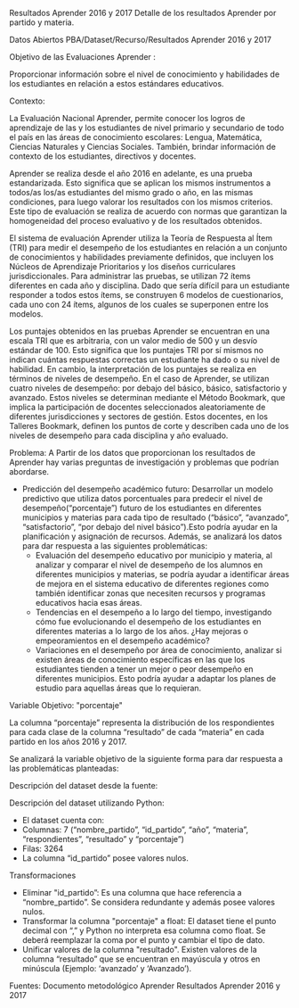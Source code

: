 Resultados Aprender 2016 y 2017
Detalle de los resultados Aprender por partido y materia.

Datos Abiertos PBA/Dataset/Recurso/Resultados Aprender 2016 y 2017


Objetivo de las Evaluaciones Aprender :

Proporcionar información sobre el nivel de conocimiento y habilidades de los estudiantes en relación a estos estándares educativos.

Contexto: 

La Evaluación Nacional Aprender, permite conocer los logros de aprendizaje de las y los estudiantes de nivel primario y secundario de todo el país en las áreas de conocimiento escolares: Lengua, Matemática, Ciencias Naturales y Ciencias Sociales. También, brindar información de contexto de los estudiantes, directivos y docentes.

Aprender se realiza desde el año 2016 en adelante, es una prueba estandarizada. Esto significa que se aplican los mismos instrumentos a todos/as los/as estudiantes del mismo grado o año, en las mismas condiciones, para luego valorar los resultados con los mismos criterios. Este tipo de evaluación se realiza de acuerdo con normas que garantizan la homogeneidad del proceso evaluativo y de los resultados obtenidos.

El sistema de evaluación Aprender utiliza la Teoría de Respuesta al Ítem (TRI) para medir el desempeño de los estudiantes en relación a un conjunto de conocimientos y habilidades previamente definidos, que incluyen los Núcleos de Aprendizaje Prioritarios y los diseños curriculares jurisdiccionales.
Para administrar las pruebas, se utilizan 72 ítems diferentes en cada año y disciplina. Dado que sería difícil para un estudiante responder a todos estos ítems, se construyen 6 modelos de cuestionarios, cada uno con 24 ítems, algunos de los cuales se superponen entre los modelos.

Los puntajes obtenidos en las pruebas Aprender se encuentran en una escala TRI que es arbitraria, con un valor medio de 500 y un desvío estándar de 100. Esto significa que los puntajes TRI por sí mismos no indican cuántas respuestas correctas un estudiante ha dado o su nivel de habilidad. En cambio, la interpretación de los puntajes se realiza en términos de niveles de desempeño. En el caso de Aprender, se utilizan cuatro niveles de desempeño: por debajo del básico, básico, satisfactorio y avanzado. Estos niveles se determinan mediante el Método Bookmark, que implica la participación de docentes seleccionados aleatoriamente de diferentes jurisdicciones y sectores de gestión. Estos docentes, en los Talleres Bookmark, definen los puntos de corte y describen cada uno de los niveles de desempeño para cada disciplina y año evaluado.

Problema: 
A Partir de los datos que proporcionan los resultados de Aprender hay varias preguntas de investigación y problemas que podrían abordarse.

* Predicción del desempeño académico futuro: Desarrollar un modelo predictivo que utiliza datos porcentuales para predecir el nivel de desempeño(“porcentaje”) futuro de los estudiantes en diferentes municipios y materias para cada tipo de resultado (“básico”, “avanzado”, “satisfactorio”, “por debajo del nivel básico”).Esto podría ayudar en la planificación y asignación de recursos. Además, se analizará los datos para dar respuesta a las siguientes problemáticas: 
  * Evaluación del desempeño educativo por municipio y materia, al analizar y comparar el nivel de desempeño de los alumnos en diferentes municipios y materias, se podría ayudar a identificar áreas de mejora en el sistema educativo de diferentes regiones como también identificar zonas que necesiten recursos y programas educativos hacia esas áreas.
  * Tendencias en el desempeño a lo largo del tiempo, investigando cómo fue evolucionando el desempeño de los estudiantes en diferentes materias a lo largo de los años. ¿Hay mejoras o empeoramientos en el desempeño académico?
  * Variaciones en el desempeño por área de conocimiento, analizar si existen áreas de conocimiento específicas en las que los estudiantes tienden a tener un mejor o peor desempeño en diferentes municipios. Esto podría ayudar a adaptar los planes de estudio para aquellas áreas que lo requieran.


Variable Objetivo: "porcentaje"

La columna “porcentaje” representa la distribución de los respondientes para cada clase de la columna “resultado” de cada “materia” en cada partido en los años 2016 y 2017.

Se analizará la variable objetivo de la siguiente forma para dar respuesta a las problemáticas planteadas: 


Descripción del dataset desde la fuente:


Descripción del dataset utilizando Python:
* El dataset cuenta con:
* Columnas: 7 (“nombre_partido”, “id_partido”, “año”, “materia”, “respondientes”, “resultado” y “porcentaje”)
* Filas: 3264
* La columna “id_partido” posee valores nulos.


Transformaciones
* Eliminar "id_partido”: Es una columna que hace referencia a “nombre_partido”. Se considera redundante y además posee valores nulos.
* Transformar la columna "porcentaje" a float: El dataset tiene el punto decimal con “,” y Python no interpreta esa columna como float. Se deberá reemplazar la coma por el punto y cambiar el tipo de dato.
* Unificar valores de la columna "resultado". Existen valores de la columna “resultado” que se encuentran en mayúscula y otros en minúscula (Ejemplo: ‘avanzado’ y ‘Avanzado’).



Fuentes: 
Documento metodológico Aprender
Resultados Aprender 2016 y 2017
